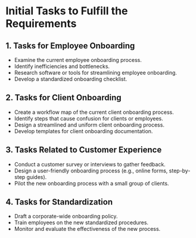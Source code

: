 # Initial Tasks to Fulfill the Requirements  

## 1. Tasks for Employee Onboarding  
- Examine the current employee onboarding process.  
- Identify inefficiencies and bottlenecks.  
- Research software or tools for streamlining employee onboarding.  
- Develop a standardized onboarding checklist.  

## 2. Tasks for Client Onboarding  
- Create a workflow map of the current client onboarding process.  
- Identify steps that cause confusion for clients or employees.  
- Design a streamlined and uniform client onboarding process.  
- Develop templates for client onboarding documentation.  

## 3. Tasks Related to Customer Experience  
- Conduct a customer survey or interviews to gather feedback.  
- Design a user-friendly onboarding process (e.g., online forms, step-by-step guides).  
- Pilot the new onboarding process with a small group of clients.  

## 4. Tasks for Standardization  
- Draft a corporate-wide onboarding policy.  
- Train employees on the new standardized procedures.  
- Monitor and evaluate the effectiveness of the new process.